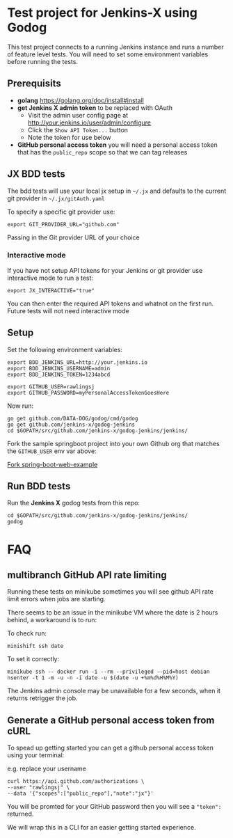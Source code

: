 # Test project for Jenkins-X using Godog

This test project connects to a running Jenkins instance and runs a number of feature level tests.  You will need to set some environment variables before running the tests.

## Prerequisits

- __golang__ https://golang.org/doc/install#install
- __get Jenkins X admin token__ to be replaced with OAuth
    - Visit the admin user config page at http://your.jenkins.io/user/admin/configure
    - Click the `Show API Token...` button
    - Note the token for use below
- __GitHub personal access token__ you will need a personal access token that has the `public_repo` scope so that we can tag releases

## JX BDD tests

The bdd tests will use your local jx setup in `~/.jx` and defaults to the current git provider in `~/.jx/gitAuth.yaml`

To specify a specific git provider use:

    export GIT_PROVIDER_URL="github.com"

Passing in the Git provider URL of your choice

### Interactive mode

If you have not setup API tokens for your Jenkins or git provider use interactive mode to run a test:

    export JX_INTERACTIVE="true"

You can then enter the required API tokens and whatnot on the first run. Future tests will not need interactive mode

## Setup

Set the following environment variables:
```
export BDD_JENKINS_URL=http://your.jenkins.io
export BDD_JENKINS_USERNAME=admin
export BDD_JENKINS_TOKEN=1234abcd

export GITHUB_USER=rawlingsj
export GITHUB_PASSWORD=myPersonalAccessTokenGoesHere
```
Now run:
```
go get github.com/DATA-DOG/godog/cmd/godog
go get github.com/jenkins-x/godog-jenkins
cd $GOPATH/src/github.com/jenkins-x/godog-jenkins/jenkins/
```
Fork the sample springboot project into your own Github org that matches the `GITHUB_USER` env var above:

[Fork spring-boot-web-example](https://github.com/jenkins-x/spring-boot-web-example/fork)

## Run BDD tests

Run the __Jenkins X__ godog tests from this repo:
```
cd $GOPATH/src/github.com/jenkins-x/godog-jenkins/jenkins/
godog
```

# FAQ

## multibranch GitHub API rate limiting

Running these tests on minikube sometimes you will see github API rate limit errors when jobs are starting.

There seems to be an issue in the minikube VM where the date is 2 hours behind, a workaround is to run:

To check run:
```apple
minishift ssh date
```
To set it correctly:
```
minikube ssh -- docker run -i --rm --privileged --pid=host debian nsenter -t 1 -m -u -n -i date -u $(date -u +%m%d%H%M%Y)
```
The Jenkins admin console may be unavailable for a few seconds, when it returns retrigger the job.

## Generate a GitHub personal access token from cURL

To spead up getting started you can get a github personal access token using your terminal:

e.g. replace your username
```
curl https://api.github.com/authorizations \
--user "rawlingsj" \
--data '{"scopes":["public_repo"],"note":"jx"}'
``` 

You will be promted for your GitHub password then you will see a `"token":` returned.

We will wrap this in a CLI for an easier getting started experience.
